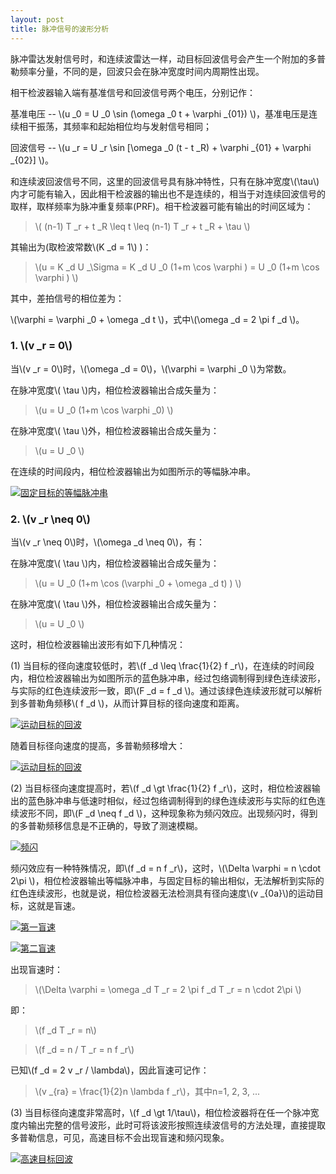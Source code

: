 ```yaml
---
layout: post
title: 脉冲信号的波形分析
---
```


脉冲雷达发射信号时，和连续波雷达一样，动目标回波信号会产生一个附加的多普勒频率分量，不同的是，回波只会在脉冲宽度时间内周期性出现。

相干检波器输入端有基准信号和回波信号两个电压，分别记作：

基准电压 -- \\(u _0 = U _0 \sin (\omega _0 t + \varphi _{01}) \\)，基准电压是连续相干振荡，其频率和起始相位均与发射信号相同；

回波信号 -- \\(u _r = U _r \sin [\omega _0 (t - t _R) + \varphi _{01} + \varphi _{02}] \\)。

和连续波回波信号不同，这里的回波信号具有脉冲特性，只有在脉冲宽度\\(\tau\\)内才可能有输入，因此相干检波器的输出也不是连续的，相当于对连续回波信号的取样，取样频率为脉冲重复频率(PRF)。相干检波器可能有输出的时间区域为：

>\\( (n-1) T _r + t _R \leq t \leq (n-1) T _r + t _R + \tau \\)

其输出为(取检波常数\\(K _d = 1\\) )：

>\\(u = K _d U _\Sigma = K _d U _0 (1+m \cos \varphi ) = U _0 (1+m \cos \varphi ) \\)

其中，差拍信号的相位差为：

\\(\varphi = \varphi _0 + \omega _d t \\)，式中\\(\omega _d = 2 \pi f _d \\)。

### 1. \\(v _r = 0\\)

当\\(v _r = 0\\)时，\\(\omega _d = 0\\)，\\(\varphi = \varphi _0 \\)为常数。

在脉冲宽度\\( \tau \\)内，相位检波器输出合成矢量为：

>\\(u = U _0 (1+m \cos \varphi _0) \\)

在脉冲宽度\\( \tau \\)外，相位检波器输出合成矢量为：

>\\(u = U _0 \\)

在连续的时间段内，相位检波器输出为如图所示的等幅脉冲串。

<a href="{{site.baseurl}}images/2015-03-07-01-v0.png" target="_blank" title="固定目标的等幅脉冲串"> <img alt="固定目标的等幅脉冲串" src="{{site.baseurl}}images/2015-03-07-01-v0.png"></img> </a>

### 2. \\(v _r \neq 0\\)

当\\(v _r \neq 0\\)时，\\(\omega _d \neq 0\\)，有：

在脉冲宽度\\( \tau \\)内，相位检波器输出合成矢量为：

>\\(u = U _0 (1+m \cos (\varphi _0 + \omega _d t) ) \\)

在脉冲宽度\\( \tau \\)外，相位检波器输出合成矢量为：

>\\(u = U _0 \\)

这时，相位检波器输出波形有如下几种情况：

(1) 当目标的径向速度较低时，若\\(f _d \leq \frac{1}{2} f _r\\)，在连续的时间段内，相位检波器输出为如图所示的蓝色脉冲串，经过包络调制得到绿色连续波形，与实际的红色连续波形一致，即\\(F _d = f _d \\)。通过该绿色连续波形就可以解析到多普勒角频移\\( f _d \\)，从而计算目标的径向速度和距离。

<a href="{{site.baseurl}}images/2015-03-07-01-v1.png" target="_blank" title="运动目标的回波"> <img alt="运动目标的回波" src="{{site.baseurl}}images/2015-03-07-01-v1.png"></img> </a>

随着目标径向速度的提高，多普勒频移增大：

<a href="{{site.baseurl}}images/2015-03-07-01-v2.png" target="_blank" title="运动目标的回波"> <img alt="运动目标的回波" src="{{site.baseurl}}images/2015-03-07-01-v2.png"></img> </a>

(2) 当目标径向速度提高时，若\\(f _d \gt \frac{1}{2} f _r\\)，这时，相位检波器输出的蓝色脉冲串与低速时相似，经过包络调制得到的绿色连续波形与实际的红色连续波形不同，即\\(F _d \neq f _d \\)，这种现象称为频闪效应。出现频闪时，得到的多普勒频移信息是不正确的，导致了测速模糊。

<a href="{{site.baseurl}}images/2015-03-07-01-v3.png" target="_blank" title="频闪"> <img alt="频闪" src="{{site.baseurl}}images/2015-03-07-01-v3.png"></img> </a>

频闪效应有一种特殊情况，即\\(f _d = n f _r\\)，这时，\\(\Delta \varphi = n \cdot 2\pi \\)，相位检波器输出等幅脉冲串，与固定目标的输出相似，无法解析到实际的红色连续波形，也就是说，相位检波器无法检测具有径向速度\\(v _{0a}\\)的运动目标，这就是盲速。

<a href="{{site.baseurl}}images/2015-03-07-01-v4.png" target="_blank" title="第一盲速"> <img alt="第一盲速" src="{{site.baseurl}}images/2015-03-07-01-v4.png"></img> </a>

<a href="{{site.baseurl}}images/2015-03-07-01-v6.png" target="_blank" title="第二盲速"> <img alt="第二盲速" src="{{site.baseurl}}images/2015-03-07-01-v6.png"></img> </a>

出现盲速时：

>\\(\Delta \varphi = \omega _d T _r = 2 \pi f _d T _r = n \cdot 2\pi \\)

即：

>\\(f _d T _r = n\\)

>\\(f _d = n / T _r = n f _r\\)

已知\\(f _d = 2 v _r / \lambda\\)，因此盲速可记作：

>\\(v _{ra} = \frac{1}{2}n \lambda f _r\\)，其中n=1, 2, 3, ...

(3) 当目标径向速度非常高时，\\(f _d \gt 1/\tau\\)，相位检波器将在任一个脉冲宽度内输出完整的信号波形，此时可将该波形按照连续波信号的方法处理，直接提取多普勒信息，可见，高速目标不会出现盲速和频闪现象。

<a href="{{site.baseurl}}images/2015-03-07-01-v5.png" target="_blank" title="高速目标回波"> <img alt="高速目标回波" src="{{site.baseurl}}images/2015-03-07-01-v5.png"></img> </a>
